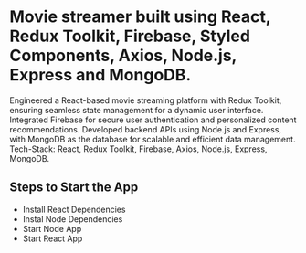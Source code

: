 # Movie streamer built using React, Redux Toolkit, Firebase, Styled Components, Axios, Node.js, Express and MongoDB.

Engineered a React-based movie streaming platform with Redux Toolkit, ensuring seamless state management for a dynamic user interface.
Integrated Firebase for secure user authentication and personalized content recommendations.
Developed backend APIs using Node.js and Express, with MongoDB as the database for scalable and efficient data management.
Tech-Stack: React, Redux Toolkit, Firebase, Axios, Node.js, Express, MongoDB.


## Steps to Start the App

+ Install React Dependencies
+ Instal Node Dependencies
+ Start Node App
+ Start React App


